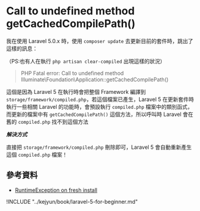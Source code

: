 # Call to undefined method getCachedCompilePath()

我在使用 Laravel 5.0.x 時，使用 `composer update` 去更新目前的套件時，跳出了這樣的訊息：

（PS:也有人在執行 `php artisan clear-compiled` 出現這樣的狀況）

> PHP Fatal error:  Call to undefined method Illuminate\Foundation\Application::getCachedCompilePath()

這個是因為 Laravel 5 在執行時會把整個 Framework 編譯到 `storage/framework/compiled.php`，若這個檔案已產生，Laravel 5 在更新套件時執行一些相關 Laravel 的功能時，會預設執行 `compiled.php` 檔案中的類別函式，而更新的檔案中有 `getCachedCompilePath()` 這個方法，所以呼叫時 Laravel 會在舊的 `compiled.php` 找不到這個方法

***解決方式***

直接把 `storage/framework/compiled.php` 刪除即可，Laravel 5 會自動重新產生這個 `compiled.php` 檔案！


## 參考資料
* [RuntimeException on fresh install](https://laracasts.com/discuss/channels/general-discussion/runtimeexception-on-fresh-install?page=1)

!INCLUDE "../kejyun/book/laravel-5-for-beginner.md"
